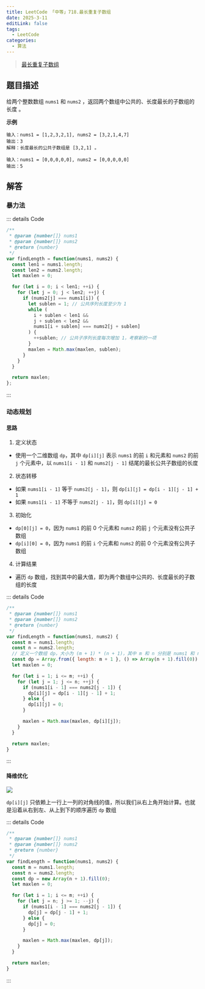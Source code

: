 ```yaml
---
title: LeetCode 「中等」718.最长重复子数组
date: 2025-3-11
editLink: false
tags:
  - LeetCode
categories:
  - 算法
---
```


> [最长重复子数组](https://leetcode.cn/problems/maximum-length-of-repeated-subarray/description/)

## 题目描述

给两个整数数组 `nums1` 和 `nums2` ，返回两个数组中公共的、长度最长的子数组的长度 。

**示例**

```
输入：nums1 = [1,2,3,2,1], nums2 = [3,2,1,4,7]
输出：3
解释：长度最长的公共子数组是 [3,2,1] 。

输入：nums1 = [0,0,0,0,0], nums2 = [0,0,0,0,0]
输出：5
```

## 解答

### 暴力法

::: details Code
```js
/**
 * @param {number[]} nums1
 * @param {number[]} nums2
 * @return {number}
 */
var findLength = function(nums1, nums2) {
  const len1 = nums1.length;
  const len2 = nums2.length;
  let maxlen = 0;

  for (let i = 0; i < len1; ++i) {
    for (let j = 0; j < len2; ++j) {
      if (nums2[j] === nums1[i]) {
        let sublen = 1; // 公共序列长度至少为 1
        while (
          i + sublen < len1 &&
          j + sublen < len2 &&
          nums1[i + sublen] === nums2[j + sublen]
        ) {
          ++sublen; // 公共子序列长度每次增加 1，考察新的一项
        }
        maxlen = Math.max(maxlen, sublen);
      }
    }
  }

  return maxlen;
};
```
:::

### 动态规划

#### 思路

1. 定义状态
  - 使用一个二维数组 `dp`，其中 `dp[i][j]` 表示 `nums1` 的前 `i` 和元素和 `nums2` 的前 `j` 个元素中，以 `nums1[i - 1]` 和 `nums2[j - 1]` 结尾的最长公共子数组的长度
2. 状态转移
  - 如果 `nums1[i - 1]` 等于 `nums2[j - 1]`，则 `dp[i][j] = dp[i - 1][j - 1] + 1`
  - 如果 `nums1[i - 1]` 不等于 `nums2[j - 1]`，则 `dp[i][j] = 0`
3. 初始化
  - `dp[0][j] = 0`，因为 `nums1` 的前 0 个元素和 `nums2` 的前 `j` 个元素没有公共子数组
  - `dp[i][0] = 0`，因为 `nums1` 的前 `i` 个元素和 `nums2` 的前 0 个元素没有公共子数组
4. 计算结果
  - 遍历 `dp` 数组，找到其中的最大值，即为两个数组中公共的、长度最长的子数组的长度

::: details Code
```js
/**
 * @param {number[]} nums1
 * @param {number[]} nums2
 * @return {number}
 */
var findLength = function(nums1, nums2) {
  const m = nums1.length;
  const n = nums2.length;
  // 定义一个数组 dp，大小为 (m + 1) * (n + 1)，其中 m 和 n 分别是 nums1 和 nums2 的长度
  const dp = Array.from({ length: m + 1 }, () => Array(n + 1).fill(0));
  let maxlen = 0;

  for (let i = 1; i <= m; ++i) {
    for (let j = 1; j <= n; ++j) {
      if (nums1[i - 1] === nums2[j - 1]) {
        dp[i][j] = dp[i - 1][j - 1] + 1;
      } else {
        dp[i][j] = 0;
      }

      maxlen = Math.max(maxlen, dp[i][j]);
    }
  }

  return maxlen;
}
```
:::

#### 降维优化

![](https://s21.ax1x.com/2025/03/12/pEUu0Xj.png)

`dp[i][j]` 只依赖上一行上一列的对角线的值，所以我们从右上角开始计算。也就是沿着从右到左、从上到下的顺序遍历 `dp` 数组

::: details Code
```js
/**
 * @param {number[]} nums1
 * @param {number[]} nums2
 * @return {number}
 */
var findLength = function(nums1, nums2) {
  const m = nums1.length;
  const n = nums2.length;
  const dp = new Array(n + 1).fill(0);
  let maxlen = 0;

  for (let i = 1; i <= m; ++i) {
    for (let j = n; j >= 1; --j) {
      if (nums1[i - 1] === nums2[j - 1]) {
        dp[j] = dp[j - 1] + 1;
      } else {
        dp[j] = 0;
      }

      maxlen = Math.max(maxlen, dp[j]);
    }
  }

  return maxlen;
}
```
:::
